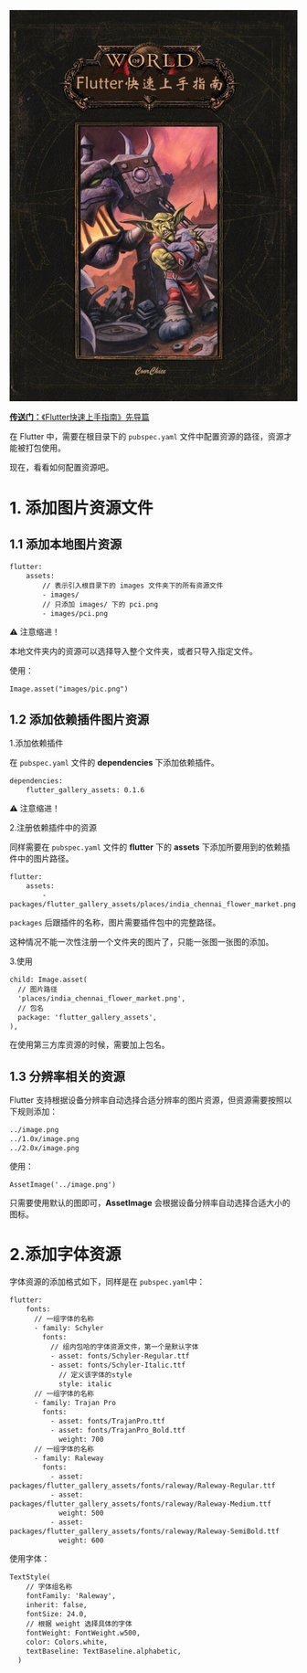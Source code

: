 [![](https://raw.githubusercontent.com/chenBingX/img/master/Flutter/Flutter快速上手指南封面2.JPG)](https://juejin.im/post/5c8f8e62e51d456a0f23d0fe)

[**传送门：**《Flutter快速上手指南》先导篇](https://juejin.im/post/5c8f8e62e51d456a0f23d0fe)

在 Flutter 中，需要在根目录下的 `pubspec.yaml` 文件中配置资源的路径，资源才能被打包使用。

现在，看看如何配置资源吧。

# 1. 添加图片资源文件

## 1.1 添加本地图片资源  

```
flutter:
    assets:
        // 表示引入根目录下的 images 文件夹下的所有资源文件
        - images/
        // 只添加 images/ 下的 pci.png
        - images/pci.png
```

⚠️ 注意缩进！  

本地文件夹内的资源可以选择导入整个文件夹，或者只导入指定文件。  

使用：  

```
Image.asset("images/pic.png")
```  

## 1.2 添加依赖插件图片资源

1.添加依赖插件

在 `pubspec.yaml` 文件的 **dependencies** 下添加依赖插件。

```
dependencies:
    flutter_gallery_assets: 0.1.6
```

⚠️ 注意缩进！  

2.注册依赖插件中的资源

同样需要在 `pubspec.yaml` 文件的 **flutter** 下的 **assets** 下添加所要用到的依赖插件中的图片路径。

 ```
 flutter:
     assets:
         - packages/flutter_gallery_assets/places/india_chennai_flower_market.png
 ```
 
 `packages` 后跟插件的名称，图片需要插件包中的完整路径。
 
 这种情况不能一次性注册一个文件夹的图片了，只能一张图一张图的添加。
 
3.使用

```
child: Image.asset(
  // 图片路径
  'places/india_chennai_flower_market.png',
  // 包名
  package: 'flutter_gallery_assets',
),
```

在使用第三方库资源的时候，需要加上包名。  

## 1.3 分辨率相关的资源

Flutter 支持根据设备分辨率自动选择合适分辨率的图片资源，但资源需要按照以下规则添加：  

```
../image.png
../1.0x/image.png
../2.0x/image.png
```


使用：  

```
AssetImage('../image.png')
```

只需要使用默认的图即可，**AssetImage** 会根据设备分辨率自动选择合适大小的图标。  

# 2.添加字体资源

字体资源的添加格式如下，同样是在 `pubspec.yaml`中：  

```
flutter:
    fonts:
      // 一组字体的名称
      - family: Schyler
        fonts:
          // 组内包哈的字体资源文件，第一个是默认字体
          - asset: fonts/Schyler-Regular.ttf
          - asset: fonts/Schyler-Italic.ttf
            // 定义该字体的style
            style: italic
      // 一组字体的名称
      - family: Trajan Pro
        fonts:
          - asset: fonts/TrajanPro.ttf
          - asset: fonts/TrajanPro_Bold.ttf
            weight: 700
      // 一组字体的名称
      - family: Raleway
        fonts:
          - asset: packages/flutter_gallery_assets/fonts/raleway/Raleway-Regular.ttf
          - asset: packages/flutter_gallery_assets/fonts/raleway/Raleway-Medium.ttf
            weight: 500
          - asset: packages/flutter_gallery_assets/fonts/raleway/Raleway-SemiBold.ttf
            weight: 600
```

使用字体：  

```
TextStyle(
    // 字体组名称
    fontFamily: 'Raleway',
    inherit: false,
    fontSize: 24.0,
    // 根据 weight 选择具体的字体
    fontWeight: FontWeight.w500,
    color: Colors.white,
    textBaseline: TextBaseline.alphabetic,
  )
```


